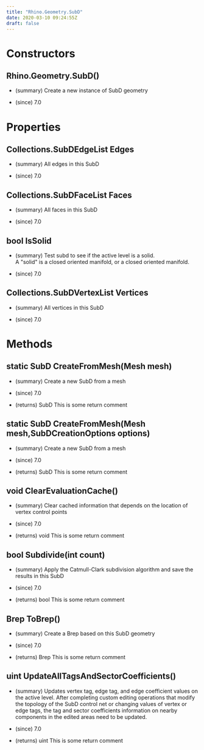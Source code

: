 ```yaml
---
title: "Rhino.Geometry.SubD"
date: 2020-03-10 09:24:55Z
draft: false
---
```


# Constructors
## Rhino.Geometry.SubD()
- (summary) 
     Create a new instance of SubD geometry
     
- (since) 7.0
# Properties
## Collections.SubDEdgeList Edges
- (summary) 
     All edges in this SubD
     
- (since) 7.0
## Collections.SubDFaceList Faces
- (summary) 
     All faces in this SubD
     
- (since) 7.0
## bool IsSolid
- (summary) 
     Test subd to see if the active level is a solid.  
     A "solid" is a closed oriented manifold, or a closed oriented manifold.
     
- (since) 7.0
## Collections.SubDVertexList Vertices
- (summary) 
     All vertices in this SubD
     
- (since) 7.0
# Methods
## static SubD CreateFromMesh(Mesh mesh)
- (summary) 
     Create a new SubD from a mesh
     
- (since) 7.0
- (returns) SubD This is some return comment
## static SubD CreateFromMesh(Mesh mesh,SubDCreationOptions options)
- (summary) 
     Create a new SubD from a mesh
     
- (since) 7.0
- (returns) SubD This is some return comment
## void ClearEvaluationCache()
- (summary) 
     Clear cached information that depends on the location of vertex control points
     
- (since) 7.0
- (returns) void This is some return comment
## bool Subdivide(int count)
- (summary) 
     Apply the Catmull-Clark subdivision algorithm and save the results in
     this SubD
     
- (since) 7.0
- (returns) bool This is some return comment
## Brep ToBrep()
- (summary) 
     Create a Brep based on this SubD geometry
     
- (since) 7.0
- (returns) Brep This is some return comment
## uint UpdateAllTagsAndSectorCoefficients()
- (summary) 
     Updates vertex tag, edge tag, and edge coefficient values on the active
     level. After completing custom editing operations that modify the
     topology of the SubD control net or changing values of vertex or edge
     tags, the tag and sector coefficients information on nearby components
     in the edited areas need to be updated.
     
- (since) 7.0
- (returns) uint This is some return comment

